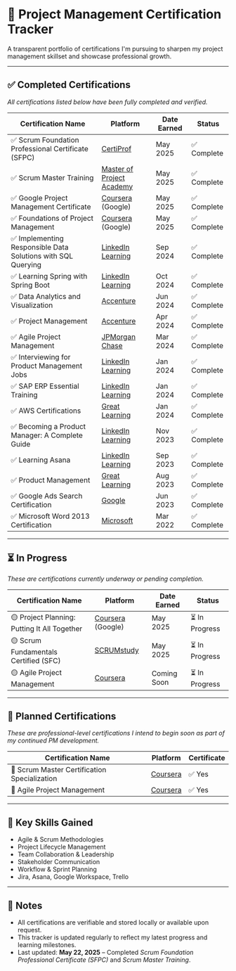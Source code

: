 # 📄 Project Management Certification Tracker

A transparent portfolio of certifications I'm pursuing to sharpen my project management skillset and showcase professional growth.

---

## ✅ Completed Certifications  
*All certifications listed below have been fully completed and verified.*

| Certification Name                                               | Platform                  | Date Earned | Status       |
|------------------------------------------------------------------|---------------------------|-------------|--------------|
| ✅ Scrum Foundation Professional Certificate (SFPC)              | [CertiProf](https://certiprof.com)                 | May 2025    | ✅ Complete   |
| ✅ Scrum Master Training                                         | [Master of Project Academy](https://masterofproject.com) | May 2025    | ✅ Complete   |
| ✅ Google Project Management Certificate                         | [Coursera](https://coursera.org) (Google)         | May 2025    | ✅ Complete   |
| ✅ Foundations of Project Management                             | [Coursera](https://coursera.org) (Google)         | May 2025    | ✅ Complete   |
| ✅ Implementing Responsible Data Solutions with SQL Querying     | [LinkedIn Learning](https://linkedin.com/learning) | Sep 2024    | ✅ Complete   |
| ✅ Learning Spring with Spring Boot                              | [LinkedIn Learning](https://linkedin.com/learning) | Oct 2024    | ✅ Complete   |
| ✅ Data Analytics and Visualization                              | [Accenture](https://www.accenture.com)            | Jun 2024    | ✅ Complete   |
| ✅ Project Management                                            | [Accenture](https://www.accenture.com)            | Apr 2024    | ✅ Complete   |
| ✅ Agile Project Management                                      | [JPMorgan Chase](https://www.jpmorganchase.com)   | Mar 2024    | ✅ Complete   |
| ✅ Interviewing for Product Management Jobs                      | [LinkedIn Learning](https://linkedin.com/learning) | Jan 2024    | ✅ Complete   |
| ✅ SAP ERP Essential Training                                    | [LinkedIn Learning](https://linkedin.com/learning) | Jan 2024    | ✅ Complete   |
| ✅ AWS Certifications                                            | [Great Learning](https://www.greatlearning.in)    | Jan 2024    | ✅ Complete   |
| ✅ Becoming a Product Manager: A Complete Guide                  | [LinkedIn Learning](https://linkedin.com/learning) | Nov 2023    | ✅ Complete   |
| ✅ Learning Asana                                                | [LinkedIn Learning](https://linkedin.com/learning) | Sep 2023    | ✅ Complete   |
| ✅ Product Management                                            | [Great Learning](https://www.greatlearning.in)    | Aug 2023    | ✅ Complete   |
| ✅ Google Ads Search Certification                               | [Google](https://skillshop.withgoogle.com)        | Jun 2023    | ✅ Complete   |
| ✅ Microsoft Word 2013 Certification                             | [Microsoft](https://www.microsoft.com)            | Mar 2022    | ✅ Complete   |

---

## ⏳ In Progress  
*These are certifications currently underway or pending completion.*

| Certification Name                             | Platform                  | Date Earned | Status       |
|------------------------------------------------|---------------------------|-------------|--------------|
| 🟡 Project Planning: Putting It All Together    | [Coursera](https://coursera.org) (Google)         | May 2025    | ⏳ In Progress|
| 🟡 Scrum Fundamentals Certified (SFC)           | [SCRUMstudy](https://www.scrumstudy.com)          | May 2025    | ⏳ In Progress|
| 🟡 Agile Project Management                     | [Coursera](https://coursera.org)                  | Coming Soon | ⏳ In Progress|

---

## 🚀 Planned Certifications  
*These are professional-level certifications I intend to begin soon as part of my continued PM development.*

| Certification Name                                  | Platform                   | Certificate |
|-----------------------------------------------------|----------------------------|-------------|
| 🎯 Scrum Master Certification Specialization         | [Coursera](https://coursera.org) | ✅ Yes       |
| 🎯 Agile Project Management                          | [Coursera](https://coursera.org) | ✅ Yes       |

---

## 🧠 Key Skills Gained

- Agile & Scrum Methodologies  
- Project Lifecycle Management  
- Team Collaboration & Leadership  
- Stakeholder Communication  
- Workflow & Sprint Planning  
- Jira, Asana, Google Workspace, Trello  

---

## 📌 Notes
- All certifications are verifiable and stored locally or available upon request.
- This tracker is updated regularly to reflect my latest progress and learning milestones.
- Last updated: **May 22, 2025** – Completed *Scrum Foundation Professional Certificate (SFPC)* and *Scrum Master Training*.
